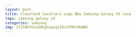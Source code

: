 ```yaml
---
layout: post
title: Cleveland Cavaliers Logo Nba Samsung Galaxy S9 Case
tags: samsung galaxy s9
categories: samsung
img: 1fZtWhTetwZHkgh2qxg3IHs2FMhCHkWBU
---
```

